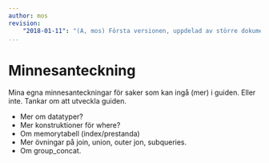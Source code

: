 ```yaml
---
author: mos
revision:
    "2018-01-11": "(A, mos) Första versionen, uppdelad av större dokument."
...
```

Minnesanteckning
==================================

Mina egna minnesanteckningar för saker som kan ingå (mer) i guiden. Eller inte. Tankar om att utveckla guiden.

* Mer om datatyper?
* Mer konstruktioner för where?
* Om memorytabell (index/prestanda)
* Mer övningar på join, union, outer jon, subqueries.
* Om group_concat.
